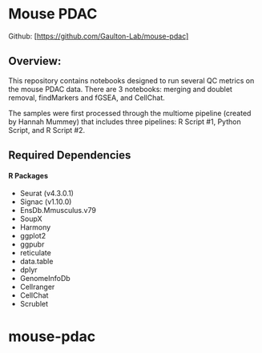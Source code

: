 # Mouse PDAC 

Github: [https://github.com/Gaulton-Lab/mouse-pdac]

## Overview: 

This repository contains notebooks designed to run several QC metrics on the mouse PDAC data. There are 3 notebooks: merging and doublet removal, findMarkers and fGSEA, and CellChat.

The samples were first processed through the multiome pipeline (created by Hannah Mummey) that includes three pipelines: R Script #1, Python Script, and R Script #2. 

## Required Dependencies

#### R Packages

- Seurat (v4.3.0.1)
- Signac (v1.10.0)
- EnsDb.Mmusculus.v79
- SoupX
- Harmony
- ggplot2
- ggpubr
- reticulate
- data.table
- dplyr
- GenomeInfoDb
- Cellranger
- CellChat
- Scrublet 






 
# mouse-pdac
